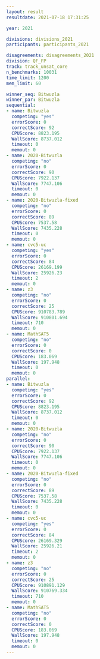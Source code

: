 ```yaml
---
layout: result
resultdate: 2021-07-18 17:31:25

year: 2021

divisions: divisions_2021
participants: participants_2021

disagreements: disagreements_2021
division: QF_FP
track: track_unsat_core
n_benchmarks: 10031
time_limit: 1200
mem_limit: 60

winner_seq: Bitwuzla
winner_par: Bitwuzla
sequential:
- name: Bitwuzla
  competing: "yes"
  errorScore: 0
  correctScore: 92
  CPUScore: 8823.195
  WallScore: 8737.012
  timeout: 0
  memout: 0
- name: 2020-Bitwuzla
  competing: "no"
  errorScore: 0
  correctScore: 90
  CPUScore: 7922.137
  WallScore: 7747.106
  timeout: 0
  memout: 0
- name: 2020-Bitwuzla-fixed
  competing: "no"
  errorScore: 0
  correctScore: 89
  CPUScore: 7537.58
  WallScore: 7435.228
  timeout: 0
  memout: 0
- name: cvc5-uc
  competing: "yes"
  errorScore: 0
  correctScore: 84
  CPUScore: 26169.199
  WallScore: 25926.23
  timeout: 2
  memout: 0
- name: z3
  competing: "no"
  errorScore: 0
  correctScore: 25
  CPUScore: 910783.789
  WallScore: 910801.694
  timeout: 710
  memout: 0
- name: MathSAT5
  competing: "no"
  errorScore: 0
  correctScore: 0
  CPUScore: 183.069
  WallScore: 197.948
  timeout: 0
  memout: 0
parallel:
- name: Bitwuzla
  competing: "yes"
  errorScore: 0
  correctScore: 92
  CPUScore: 8823.195
  WallScore: 8737.012
  timeout: 0
  memout: 0
- name: 2020-Bitwuzla
  competing: "no"
  errorScore: 0
  correctScore: 90
  CPUScore: 7922.137
  WallScore: 7747.106
  timeout: 0
  memout: 0
- name: 2020-Bitwuzla-fixed
  competing: "no"
  errorScore: 0
  correctScore: 89
  CPUScore: 7537.58
  WallScore: 7435.228
  timeout: 0
  memout: 0
- name: cvc5-uc
  competing: "yes"
  errorScore: 0
  correctScore: 84
  CPUScore: 26169.329
  WallScore: 25926.21
  timeout: 2
  memout: 0
- name: z3
  competing: "no"
  errorScore: 0
  correctScore: 25
  CPUScore: 910891.129
  WallScore: 910769.334
  timeout: 710
  memout: 0
- name: MathSAT5
  competing: "no"
  errorScore: 0
  correctScore: 0
  CPUScore: 183.069
  WallScore: 197.948
  timeout: 0
  memout: 0
---
```


